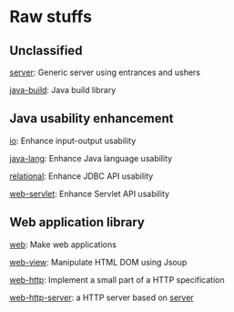 # Raw stuffs

## Unclassified

[server](server): Generic server using entrances and ushers

[java-build](java-build): Java build library

## Java usability enhancement

[io](io): Enhance input-output usability

[java-lang](java-lang): Enhance Java language usability

[relational](relational): Enhance JDBC API usability

[web-servlet](web-servlet): Enhance Servlet API usability

## Web application library

[web](web): Make web applications

[web-view](web-view): Manipulate HTML DOM using Jsoup

[web-http](web-http): Implement a small part of a HTTP specification

[web-http-server](web-http-server): a HTTP server based on [server](server)
